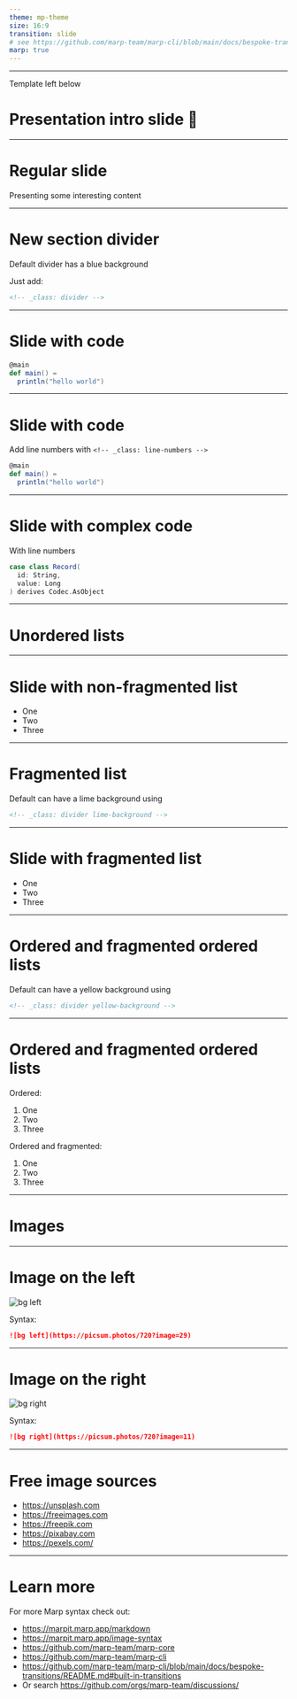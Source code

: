 ```yaml
---
theme: mp-theme
size: 16:9
transition: slide 
# see https://github.com/marp-team/marp-cli/blob/main/docs/bespoke-transitions/README.md#built-in-transitions
marp: true
---
```


<!-- 
Talk plan

1. Briefly what Scala is
 * OOP and FP
 * Multiplatform
 * Backed by academia, not corporations
2. IDEs 
 * Intellij 
   * How to install
   * Scala plugin (https://github.com/JetBrains/intellij-scala)
   * Pros (out of the box, familiar for Java devs/Pycharm users)
   * Cons (errors can be out of sync, non OSS editor)
 * Metals 
   * How to install (Editor of choice)
   * Pros (in sync with the compiler, latest compiler features)
   * Cons (unequal experience across editors, requires reimport more often than intellij)
3. Build tools
 * What are they
 * sbt, scala-cli, just mention mill
 * scala-cli good enough for starters
4. Flavors of Scala
 * Good old OOP with https://www.playframework.com
 * Python like with Li Haoi https://www.lihaoyi.com/post/12yearsofthecomlihaoyiScalaPlatform.html
 * Direct style concurrency with Ox https://ox.softwaremill.com/latest
 * Hardcore FP with Cats Effect https://typelevel.org/cats-effect
 * Actors with Pekko/Akka
 * Many more
   * ZIO
   * Spark
   * Casual FP
   * Everything in between 
5. Benefits of giving it a try (key takeaways)
 * Scala fits many problem spaces, perhaps it fits yours
 * Type system can make the experience safer and more pleasant
 * Multi-platforming across JVM, JS and Native is an added benefit
 * Learn a lot, broaden your horizons
 * Coding styles can be mixed

 -->


--------------------------

Template left below

<!-- _class: intro -->
# Presentation intro slide :hamster:

---

# Regular slide 

Presenting some interesting content

---
<!-- _class: divider -->
# New section divider

Default divider has a blue background

Just add:
```html
<!-- _class: divider -->
```

---
# Slide with code

```scala
@main
def main() =
  println("hello world")
```

---

# Slide with code

Add line numbers with `<!-- _class: line-numbers -->`

<!-- _class: line-numbers -->

```scala
@main
def main() =
  println("hello world")
```
---
# Slide with complex code

<!-- _class: line-numbers -->

With line numbers

```scala
case class Record(
  id: String,
  value: Long
) derives Codec.AsObject
```

---
<!-- _class: divider -->
# Unordered lists

---

# Slide with non-fragmented list

- One
- Two
- Three
---
<!-- _class: divider lime-background -->
# Fragmented list

Default can have a lime background using

```html
<!-- _class: divider lime-background -->
```

---

# Slide with fragmented list

* One
* Two
* Three

---
<!-- _class: divider yellow-background -->
# Ordered and fragmented ordered lists

Default can have a yellow background using


```html
<!-- _class: divider yellow-background -->
```

---

# Ordered and fragmented ordered lists


Ordered:

1. One
2. Two
3. Three

Ordered and fragmented:

1) One
2) Two
3) Three

---

<!-- _class: divider -->

# Images

---

# Image on the left

![bg left](https://picsum.photos/720?image=29)

Syntax:
```markdown
![bg left](https://picsum.photos/720?image=29)
```

---

# Image on the right

![bg right](https://picsum.photos/720?image=11)

Syntax:
```markdown
![bg right](https://picsum.photos/720?image=11)
```
---

# Free image sources

- https://unsplash.com
- https://freeimages.com
- https://freepik.com
- https://pixabay.com
- https://pexels.com/

---

# Learn more

For more Marp syntax check out:

- https://marpit.marp.app/markdown
- https://marpit.marp.app/image-syntax
- https://github.com/marp-team/marp-core
- https://github.com/marp-team/marp-cli
- https://github.com/marp-team/marp-cli/blob/main/docs/bespoke-transitions/README.md#built-in-transitions
- Or search https://github.com/orgs/marp-team/discussions/
